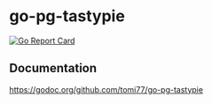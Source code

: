 # go-pg-tastypie

[![Go Report Card](https://goreportcard.com/badge/github.com/tomi77/go-pg-tastypie)](https://goreportcard.com/report/github.com/tomi77/go-pg-tastypie)

## Documentation

https://godoc.org/github.com/tomi77/go-pg-tastypie
